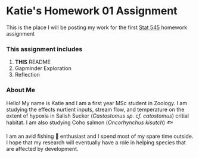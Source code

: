
# Katie's Homework 01 Assignment

This is the place I will be posting my work for the first <a href="http://stat545.com/">Stat 545</a> homework assignment 

### This assignment includes
1) **THIS** README
2) Gapminder Exploration
3) Reflection

### About Me

Hello! My name is Katie and I am a first year MSc student in Zoology. I am studying the effects nurtient inputs, stream flow, and temperature on the extent of hypoxia in Salish Sucker (_Castostomus sp. cf. catostomus_) critial habitat. I am also studying Coho salmon (_Oncorhynchus kisutch_) :fish:

I am an avid fishing :fishing_pole_and_fish: enthusiast and I spend most of my spare time outside. I hope that my research will eventually have a role in helping species that are affected by development.


